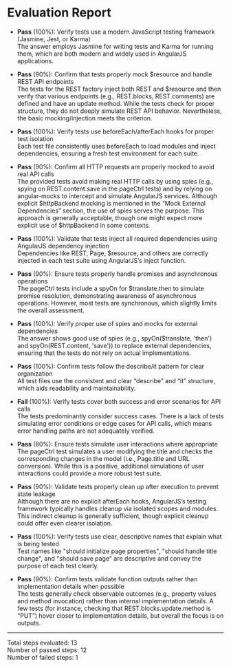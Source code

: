 # Evaluation Report

- **Pass** (100%): Verify tests use a modern JavaScript testing framework (Jasmine, Jest, or Karma)  
  The answer employs Jasmine for writing tests and Karma for running them, which are both modern and widely used in AngularJS applications.

- **Pass** (90%): Confirm that tests properly mock $resource and handle REST API endpoints  
  The tests for the REST factory inject both REST and $resource and then verify that various endpoints (e.g., REST.blocks, REST.comments) are defined and have an update method. While the tests check for proper structure, they do not deeply simulate REST API behavior. Nevertheless, the basic mocking/injection meets the criterion.

- **Pass** (100%): Verify tests use beforeEach/afterEach hooks for proper test isolation  
  Each test file consistently uses beforeEach to load modules and inject dependencies, ensuring a fresh test environment for each suite.

- **Pass** (90%): Confirm all HTTP requests are properly mocked to avoid real API calls  
  The provided tests avoid making real HTTP calls by using spies (e.g., spying on REST.content.save in the pageCtrl tests) and by relying on angular-mocks to intercept and simulate AngularJS services. Although explicit $httpBackend mocking is mentioned in the “Mock External Dependencies” section, the use of spies serves the purpose. This approach is generally acceptable, though one might expect more explicit use of $httpBackend in some contexts.

- **Pass** (100%): Validate that tests inject all required dependencies using AngularJS dependency injection  
  Dependencies like REST, Page, $resource, and others are correctly injected in each test suite using AngularJS’s inject function.

- **Pass** (90%): Ensure tests properly handle promises and asynchronous operations  
  The pageCtrl tests include a spyOn for $translate.then to simulate promise resolution, demonstrating awareness of asynchronous operations. However, most tests are synchronous, which slightly limits the overall assessment.

- **Pass** (100%): Verify proper use of spies and mocks for external dependencies  
  The answer shows good use of spies (e.g., spyOn($translate, 'then') and spyOn(REST.content, 'save')) to replace external dependencies, ensuring that the tests do not rely on actual implementations.

- **Pass** (100%): Confirm tests follow the describe/it pattern for clear organization  
  All test files use the consistent and clear “describe” and “it” structure, which aids readability and maintainability.

- **Fail** (100%): Verify tests cover both success and error scenarios for API calls  
  The tests predominantly consider success cases. There is a lack of tests simulating error conditions or edge cases for API calls, which means error handling paths are not adequately verified.

- **Pass** (80%): Ensure tests simulate user interactions where appropriate  
  The pageCtrl test simulates a user modifying the title and checks the corresponding changes in the model (i.e., Page.title and URL conversion). While this is a positive, additional simulations of user interactions could provide a more robust test suite.

- **Pass** (90%): Validate tests properly clean up after execution to prevent state leakage  
  Although there are no explicit afterEach hooks, AngularJS’s testing framework typically handles cleanup via isolated scopes and modules. This indirect cleanup is generally sufficient, though explicit cleanup could offer even clearer isolation.

- **Pass** (100%): Verify tests use clear, descriptive names that explain what is being tested  
  Test names like "should initialize page properties", "should handle title change", and "should save page" are descriptive and convey the purpose of each test clearly.

- **Pass** (90%): Confirm tests validate function outputs rather than implementation details when possible  
  The tests generally check observable outcomes (e.g., property values and method invocation) rather than internal implementation details. A few tests (for instance, checking that REST.blocks.update.method is “PUT”) hover closer to implementation details, but overall the focus is on outputs.

---

Total steps evaluated: 13  
Number of passed steps: 12  
Number of failed steps: 1